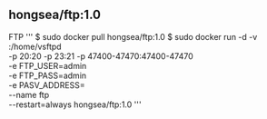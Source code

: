 ## hongsea/ftp:1.0
FTP
'''
$ sudo docker pull hongsea/ftp:1.0
$ sudo docker run -d -v <directory>:/home/vsftpd \
-p 20:20 -p 23:21 -p 47400-47470:47400-47470 \
-e FTP_USER=admin \
-e FTP_PASS=admin \
-e PASV_ADDRESS=<ip address> \
--name ftp \
--restart=always hongsea/ftp:1.0
'''